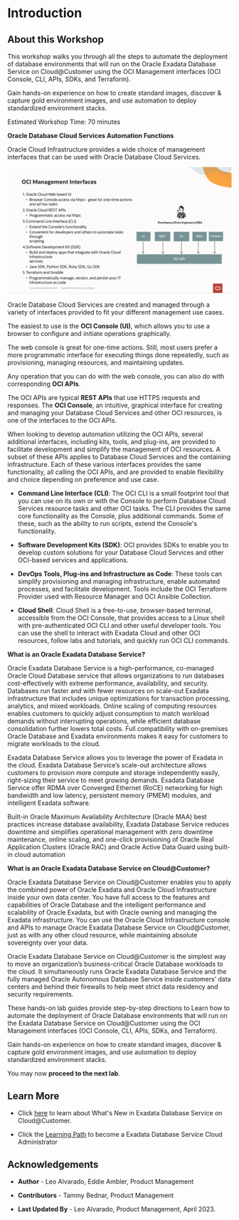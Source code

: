 # Introduction

## About this Workshop

This workshop walks you through all the steps to automate the deployment of database environments that will run on the Oracle Exadata Database Service on Cloud@Customer using the OCI Management interfaces (OCI Console, CLI, APIs, SDKs, and Terraform). 

Gain hands-on experience on how to create standard images, discover & capture gold environment images, and use automation to deploy standardized environment stacks.

Estimated Workshop Time: 70 minutes

**Oracle Database Cloud Services Automation Functions**

Oracle Cloud Infrastructure provides a wide choice of management interfaces that can be used with Oracle Database Cloud Services.  

![OCI Management Interfaces](./images/oci-mngmt-interfaces.png " ")

Oracle Database Cloud Services are created and managed through a variety of interfaces provided to fit your different management use cases.

The easiest to use is the **OCI Console (UI)**, which allows you to use a browser to configure and initiate operations graphically.  

The web console is great for one-time actions. Still, most users prefer a more programmatic interface for executing things done repeatedly, such as provisioning, managing resources, and maintaining updates.  

Any operation that you can do with the web console, you can also do with corresponding **OCI APIs**.  

The OCI APIs are typical **REST APIs** that use HTTPS requests and responses. The **OCI Console**, an intuitive, graphical interface for creating and managing your Database Cloud Services and other OCI resources, is one of the interfaces to the OCI APIs. 

When looking to develop automation utilizing the OCI APIs, several additional interfaces, including kits, tools, and plug-ins, are provided to facilitate development and simplify the management of OCI resources. A subset of these APIs applies to Database Cloud Services and the containing infrastructure. Each of these various interfaces provides the same functionality, all calling the OCI APIs, and are provided to enable flexibility and choice depending on preference and use case.

* **Command Line Interface (CLI)**: The OCI CLI is a small footprint tool that you can use on its own or with the Console to perform Database Cloud Services resource tasks and other OCI tasks. The CLI provides the same core functionality as the Console, plus additional commands. Some of these, such as the ability to run scripts, extend the Console's functionality.
  
* **Software Development Kits (SDK)**: OCI provides SDKs to enable you to develop custom solutions for your Database Cloud Services and other OCI-based services and applications.

* **DevOps Tools, Plug-ins and Infrastructure as Code**: These tools can simplify provisioning and managing infrastructure, enable automated processes, and facilitate development. Tools include the OCI Terraform Provider used with Resource Manager and OCI Ansible Collection.
  
* **Cloud Shell**: Cloud Shell is a free-to-use, browser-based terminal, accessible from the OCI Console, that provides access to a Linux shell with pre-authenticated OCI CLI and other useful developer tools. You can use the shell to interact with Exadata Cloud and other OCI resources, follow labs and tutorials, and quickly run OCI CLI commands.


**What is an Oracle Exadata Database Service?**

Oracle Exadata Database Service is a high-performance, co-managed Oracle Cloud Database service that allows organizations to run databases cost-effectively with extreme performance, availability, and security. Databases run faster and with fewer resources on scale-out Exadata infrastructure that includes unique optimizations for transaction processing, analytics, and mixed workloads. Online scaling of computing resources enables customers to quickly adjust consumption to match workload demands without interrupting operations, while efficient database consolidation further lowers total costs. Full compatibility with on-premises Oracle Database and Exadata environments makes it easy for customers to migrate workloads to the cloud.

Exadata Database Service allows you to leverage the power of Exadata in the cloud. Exadata Database Service’s scale-out architecture allows customers to provision more compute and storage independently easily, right-sizing their service to meet growing demands. Exadata Database Service offer RDMA over Converged Ethernet (RoCE) networking for high bandwidth and low latency, persistent memory (PMEM) modules, and intelligent Exadata software.

Built-in Oracle Maximum Availability Architecture (Oracle MAA) best practices increase database availability, Exadata Database Service reduces downtime and simplifies operational management with zero downtime maintenance, online scaling, and one-click provisioning of Oracle Real Application Clusters (Oracle RAC) and Oracle Active Data Guard using built-in cloud automation


**What is an Oracle Exadata Database Service on Cloud@Customer?**

Oracle Exadata Database Service on Cloud@Customer enables you to apply the combined power of Oracle Exadata and Oracle Cloud Infrastructure inside your own data center. You have full access to the features and capabilities of Oracle Database and the intelligent performance and scalability of Oracle Exadata, but with Oracle owning and managing the Exadata infrastructure. You can use the Oracle Cloud Infrastructure console and APIs to manage Oracle Exadata Database Service on Cloud@Customer, just as with any other cloud resource, while maintaining absolute sovereignty over your data.

Oracle Exadata Database Service on Cloud@Customer is the simplest way to move an organization’s business-critical Oracle Database workloads to the cloud. It simultaneously runs Oracle Exadata Database Service and the fully managed Oracle Autonomous Database Service inside customers’ data centers and behind their firewalls to help meet strict data residency and security requirements.

These hands-on lab guides provide step-by-step directions to Learn how to automate the deployment of Oracle Database environments that will run on the Exadata Database Service on Cloud@Customer using the OCI Management interfaces (OCI Console, CLI, APIs, SDKs, and Terraform). 

Gain hands-on experience on how to create standard images, discover & capture gold environment images, and use automation to deploy standardized environment stacks.


You may now **proceed to the next lab**.  

## Learn More

* Click [here](https://docs.oracle.com/en/engineered-systems/exadata-cloud-at-customer/ecccm/ecc-whats-new-in-exadata-cloud-at-customer-gen2.html#GUID-2F27E5A9-67A8-459E-9453-81E1F68043DE) to learn about What's New in Exadata Database Service on Cloud@Customer.
  
* Click the [Learning Path](https://mylearn.oracle.com/ou/learning-path/become-a-exadata-database-service-cloud-administrator/121071) to become a Exadata Database Service Cloud Administrator

## Acknowledgements

* **Author** - Leo Alvarado, Eddie Ambler, Product Management

* **Contributors** - Tammy Bednar, Product Management

* **Last Updated By** - Leo Alvarado, Product Management, April 2023.
